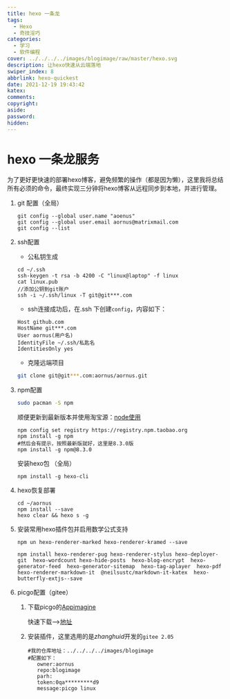 ```yaml
---
title: hexo 一条龙
tags:
  - Hexo
  - 奇技淫巧
categories:
  - 学习
  - 软件编程
cover: ../../../../images/blogimage/raw/master/hexo.svg
description: 让hexo快速从云端落地
swiper_index: 8
abbrlink: hexo-quickest
date: 2021-12-19 19:43:42
katex:
comments:
copyright:
aside:
password:
hidden:
---
```


# hexo 一条龙服务

为了更好更快速的部署hexo博客，避免频繁的操作（都是因为懒），这里我将总结所有必须的命令，最终实现三分钟将hexo博客从远程同步到本地，并进行管理。

1. git 配置（全局）
   
   ```shell
   git config --global user.name "aoenus"
   git config --global user.email aornus@matrixmail.com
   git config --list
   ```

2. ssh配置
   
   * 公私钥生成
   
   ```shell
   cd ~/.ssh
   ssh-keygen -t rsa -b 4200 -C "linux@laptop" -f linux
   cat linux.pub
   //添加公钥到git账户
   ssh -i ~/.ssh/linux -T git@git***.com
   ```
   
   * ssh连接成功后，在.ssh 下创建`config`，内容如下：
   
   ```
   Host github.com
   HostName git***.com
   User aornus(用户名)
   IdentityFile ~/.ssh/私匙名
   IdentitiesOnly yes
   ```
   
   * 克隆远端项目
   
   ```bash
   git clone git@git***.com:aornus/aornus.git
   ```

3. npm配置
   
   ```bash
   sudo pacman -S npm   
   ```
   
   顺便更新到最新版本并使用淘宝源：[node使用](https://www.codenong.com/cs106531292/)
   
   ```shell
   npm config set registry https://registry.npm.taobao.org
   npm install -g npm
   #然后会有提示，按照最新版就好，这里是8.3.0版
   npm install -g npm@8.3.0
   ```
   
   安装hexo包 （全局）
   
   ```shell
   npm install -g hexo-cli
   ```

4. hexo恢复部署
   
   ```shell
   cd ~/aornus
   npm install --save
   hexo clear && hexo s -g
   ```

4. 安装常用hexo插件包并启用数学公式支持
   
   ```shell
   npm un hexo-renderer-marked hexo-renderer-kramed --save
   ```
   
   ```shell butterfly主题常用包2022-5-22
   npm install hexo-renderer-pug hexo-renderer-stylus hexo-deployer-git  hexo-wordcount hexo-hide-posts  hexo-blog-encrypt  hexo-generator-feed  hexo-generator-sitemap  hexo-tag-aplayer  hexo-pdf  hexo-renderer-markdown-it  @neilsustc/markdown-it-katex  hexo-butterfly-extjs--save
   ```
   
6. picgo配置（gitee）

   1. 下载picgo的[Appimagine](https://github.com/Molunerfinn/picgo/releases)
      
      快速下载-->[地址](https://github.91chi.fun//https://github.com//Molunerfinn/PicGo/releases/download/v2.3.0/PicGo-2.3.0.AppImage)

   2. 安装插件，这里选用的是*zhanghuid*开发的`gitee 2.05`
      
      ```
      #我的仓库地址：../../../../images/blogimage
      #配置如下：
         owner:aornus
         repo:blogimage
         parh:
         token:0qa*********d9
         message:picgo linux
      ```
